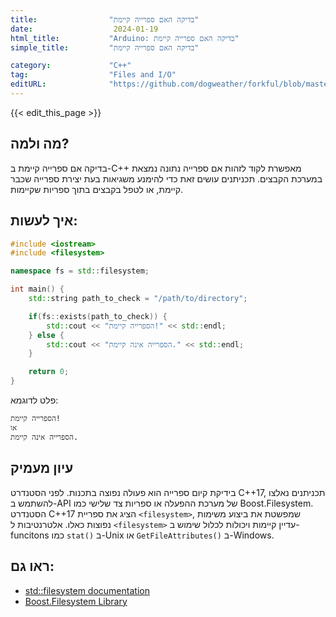 ```yaml
---
title:                "בדיקה האם ספרייה קיימת"
date:                  2024-01-19
html_title:           "Arduino: בדיקה האם ספרייה קיימת"
simple_title:         "בדיקה האם ספרייה קיימת"

category:             "C++"
tag:                  "Files and I/O"
editURL:              "https://github.com/dogweather/forkful/blob/master/content/he/cpp/checking-if-a-directory-exists.md"
---
```


{{< edit_this_page >}}

## מה ולמה?
בדיקה אם ספרייה קיימת ב-C++ מאפשרת לקוד לזהות אם ספרייה נתונה נמצאת במערכת הקבצים. תכניתנים עושים זאת כדי להימנע משגיאות בעת יצירת ספרייה שכבר קיימת, או לטפל בקבצים בתוך ספריות שקיימות.

## איך לעשות:
```C++
#include <iostream>
#include <filesystem>

namespace fs = std::filesystem;

int main() {
    std::string path_to_check = "/path/to/directory";

    if(fs::exists(path_to_check)) {
        std::cout << "הספרייה קיימת!" << std::endl;
    } else {
        std::cout << "הספרייה אינה קיימת." << std::endl;
    }

    return 0;
}
```
פלט לדוגמא:
```
הספרייה קיימת!
או
הספרייה אינה קיימת.
```

## עיון מעמיק
בידיקת קיום ספרייה הוא פעולה נפוצה בתכנות. לפני הסטנדרט C++17, תכניתנים נאלצו להשתמש ב-API של מערכת ההפעלה או ספריות צד שלישי כמו Boost.Filesystem. הסטנדרט C++17 הציג את ספריית `<filesystem>`, שמפשטת את ביצוע משימות נפוצות כאלו. אלטרנטיבות ל `<filesystem>` עדיין קיימות ויכולות לכלול שימוש ב-funcitons כמו `stat()` ב-Unix או `GetFileAttributes()` ב-Windows.

## ראו גם:
- [std::filesystem documentation](https://en.cppreference.com/w/cpp/filesystem)
- [Boost.Filesystem Library](https://www.boost.org/doc/libs/1_75_0/libs/filesystem/doc/index.htm)

